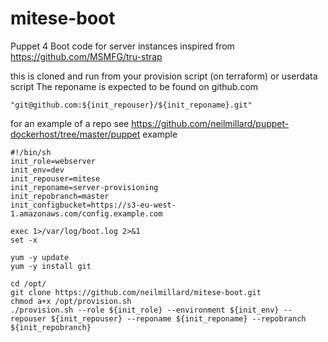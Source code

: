 # mitese-boot
Puppet 4 Boot code for server instances
inspired from https://github.com/MSMFG/tru-strap

this is cloned and run from your provision script (on terraform) or userdata script
The reponame is expected to be found on github.com 
```
"git@github.com:${init_repouser}/${init_reponame}.git"
```
for an example of a repo see https://github.com/neilmillard/puppet-dockerhost/tree/master/puppet
example

```
#!/bin/sh
init_role=webserver
init_env=dev
init_repouser=mitese
init_reponame=server-provisioning
init_repobranch=master
init_configbucket=https://s3-eu-west-1.amazonaws.com/config.example.com

exec 1>/var/log/boot.log 2>&1
set -x

yum -y update
yum -y install git

cd /opt/
git clone https://github.com/neilmillard/mitese-boot.git
chmod a+x /opt/provision.sh
./provision.sh --role ${init_role} --environment ${init_env} --repouser ${init_repouser} --reponame ${init_reponame} --repobranch ${init_repobranch}
```
